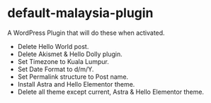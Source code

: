 # default-malaysia-plugin
A WordPress Plugin that will do these when activated.  
  - Delete Hello World post.
  - Delete Akismet & Hello Dolly plugin.
  - Set Timezone to Kuala Lumpur.
  - Set Date Format to d/m/Y.
  - Set Permalink structure to Post name.
  - Install Astra and Hello Elementor theme.
  - Delete all theme except current, Astra & Hello Elementor theme.

